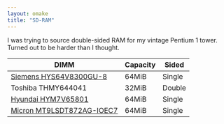 ```yaml
---
layout: omake
title: "SD-RAM"
---
```

I was trying to source double-sided RAM for my vintage Pentium 1 tower. Turned out to be harder than I thought.

DIMM                        | Capacity | Sided
----------------------------|----------|--------
[Siemens HYS64V8300GU-8]    | 64MiB    | Single
Toshiba THMY644041          | 32MiB    | Double
[Hyundai HYM7V65801]        | 64MiB    | Single
[Micron MT9LSDT872AG-IOEC7] | 64MiB    | Single

[Siemens HYS64V8300GU-8]: https://forum.pcmech.com/threads/need-help-with-identifying-ram-mb.147255/
[Hyundai HYM7V65801]: http://pcpartsoutlet.com/index.php/desktop-parts/memory-ram/hyundai-64mb-ddr-memory-168pin-pc100-hym7v65801-btfg-10s.html
[Micron MT9LSDT872AG-IOEC7]: https://picclick.com.au/MT9LSDT872AG-IOEC7-RAM-Micron-64MB-PC100-CL2-9C-8x8-361911545859.html

